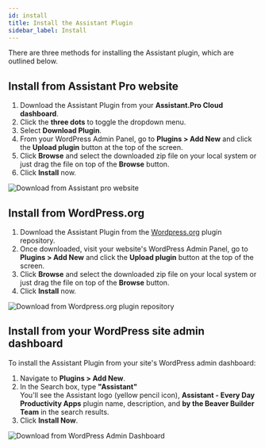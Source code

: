 ```yaml
---
id: install
title: Install the Assistant Plugin
sidebar_label: Install
---
```


There are three methods for installing the Assistant plugin, which are outlined below.

## Install from Assistant Pro website

1. Download the Assistant Plugin from your **Assistant.Pro Cloud dashboard**.
2. Click the **three dots** to toggle the dropdown menu.
3. Select **Download Plugin**.
4. From your WordPress Admin Panel, go to **Plugins > Add New** and click the **Upload plugin** button at the top of the screen.
5. Click **Browse** and select the downloaded zip file on your local system or just drag the file on top of the **Browse** button.
6. Click **Install** now.

![Download from Assistant pro website](/img/assistant/getting-started--installation--1.jpg)

## Install from WordPress.org

1. Download the Assistant Plugin from the [Wordpress.org](https://wordpress.org/plugins/assistant/) plugin repository.
2. Once downloaded, visit your website's WordPress Admin Panel, go to **Plugins > Add New** and click the **Upload plugin** button at the top of the screen.
3. Click **Browse** and select the downloaded zip file on your local system or just drag the file on top of the **Browse** button.
4. Click **Install** now.

![Download from Wordpress.org plugin repository](/img/assistant/getting-started--installation--2.jpg)

## Install from your WordPress site admin dashboard

To install the Assistant Plugin from your site's WordPress admin dashboard:

1. Navigate to **Plugins > Add New**.
2. In the Search box, type **"Assistant"**  
  You'll see the Assistant logo (yellow pencil icon), **Assistant - Every Day Productivity Apps** plugin name, description, and **by the Beaver Builder Team** in the search results.
3. Click **Install Now**.

![Download from WordPress Admin Dashboard](/img/assistant/getting-started--installation--3.jpg)
